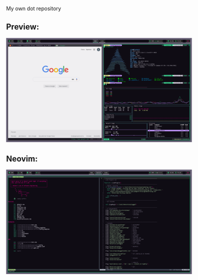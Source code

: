 My own dot repository  

Preview:
--
![main preview screen](./images/main_preview.png )

Neovim:
--
![neovim screen](./images/vim_preview.png )
